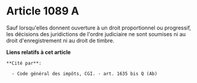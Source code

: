# Article 1089 A

Sauf lorsqu'elles donnent ouverture à un droit proportionnel ou progressif, les décisions des juridictions de l'ordre
judiciaire ne sont soumises ni au droit d'enregistrement ni au droit de timbre.

**Liens relatifs à cet article**

	**Cité par**:

	  - Code général des impôts, CGI. - art. 1635 bis Q (Ab)
